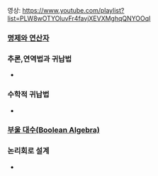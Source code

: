 영상: https://www.youtube.com/playlist?list=PLW8wOTYOluvFr4favjXEVXMghqQNYOOqI

### [명제와 연산자](/이산-수학/이산수학-기초/명제와-연산자.md)


### 추론,연역법과 귀납법
- 

### 수학적 귀납법
- 

### [부울 대수(Boolean Algebra)](/이산-수학/명제,추론,귀납,부울대수/부울-대수.md)

### 논리회로 설계
- 
